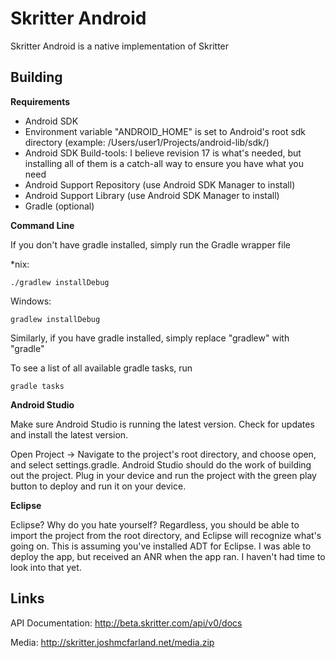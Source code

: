 # Skritter Android

Skritter Android is a native implementation of Skritter

## Building

**Requirements**
- Android SDK
- Environment variable "ANDROID_HOME" is set to Android's root sdk directory (example: /Users/user1/Projects/android-lib/sdk/)
- Android SDK Build-tools: I believe revision 17 is what's needed, but installing all of them is a catch-all way to ensure you have what you need
- Android Support Repository (use Android SDK Manager to install)
- Android Support Library (use Android SDK Manager to install)
- Gradle (optional)

**Command Line**

If you don't have gradle installed, simply run the Gradle wrapper file

*nix:

	./gradlew installDebug

Windows:

	gradlew installDebug

Similarly, if you have gradle installed, simply replace "gradlew" with "gradle"

To see a list of all available gradle tasks, run

	gradle tasks

**Android Studio**

Make sure Android Studio is running the latest version. Check for updates and install the latest version.

Open Project -> Navigate to the project's root directory, and choose open, and select settings.gradle. Android Studio should do the work of building out the project. Plug in your device and run the project with the green play button to deploy and run it on your device.

**Eclipse**

Eclipse? Why do you hate yourself? Regardless, you should be able to import the project from the root directory, and Eclipse will recognize what's going on. This is assuming you've installed ADT for Eclipse. I was able to deploy the app, but received an ANR when the app ran. I haven't had time to look into that yet.

## Links

API Documentation: http://beta.skritter.com/api/v0/docs

Media: http://skritter.joshmcfarland.net/media.zip